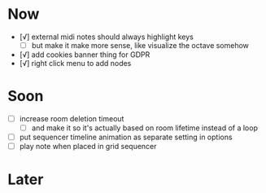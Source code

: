 # Now
- [√] external midi notes should always highlight keys
	- [ ] but make it make more sense, like visualize the octave somehow
- [√] add cookies banner thing for GDPR
- [√] right click menu to add nodes

# Soon
- [ ] increase room deletion timeout
	- [ ] and make it so it's actually based on room lifetime instead of a loop
- [ ] put sequencer timeline animation as separate setting in options
- [ ] play note when placed in grid sequencer

# Later
